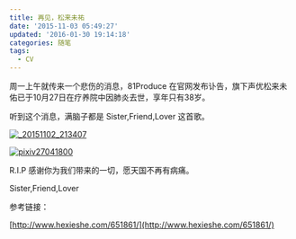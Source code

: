 ```yaml
---
title: 再见，松来未祐
date: '2015-11-03 05:49:27'
updated: '2016-01-30 19:14:18'
categories: 随笔
tags:
  - CV
---
```



周一上午就传来一个悲伤的消息，81Produce 在官网发布讣告，旗下声优松来未佑已于10月27日在疗养院中因肺炎去世，享年只有38岁。

听到这个消息，满脑子都是 Sister,Friend,Lover 这首歌。

[![_20151102_213407](https://img.blessing.studio/images/2015/11/2015-11-02_13-38-27.jpg)](https://img.blessing.studio/images/2015/11/2015-11-02_13-38-27.jpg)

[![pixiv27041800](https://img.blessing.studio/images/2015/11/2015-11-02_13-44-42-1024x560.jpg)](https://img.blessing.studio/images/2015/11/2015-11-02_13-44-42.jpg)

R.I.P 感谢你为我们带来的一切，愿天国不再有病痛。

Sister,Friend,Lover

参考链接：

[http://www.hexieshe.com/651861/](http://www.hexieshe.com/651861/)

